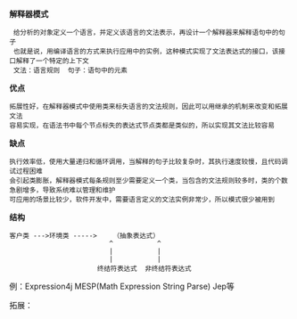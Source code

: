 **解释器模式**
     
     给分析的对象定义一个语言，并定义该语言的文法表示，再设计一个解释器来解释语句中的句子
     也就是说，用编译语言的方式来执行应用中的实例，这种模式实现了文法表达式的接口，该接口解释了一个特定的上下文
     文法：语言规则  句子：语句中的元素  
    
**优点**
   
    拓展性好，在解释器模式中使用类来标失语言的文法规则，因此可以用继承的机制来改变和拓展文法
    容易实现，在语法书中每个节点标失的表达式节点类都是类似的，所以实现其文法比较容易
   
**缺点**

    执行效率低，使用大量递归和循环调用，当解释的句子比较复杂时，其执行速度较慢，且代码调试过程困难
    会引起类膨胀，解释器模式每条规则至少需要定义一个类，当包含的文法规则较多时，类的个数急剧增多，导致系统难以管理和维护
    可应用的场景比较少，软件开发中，需要语言定义的文法实例非常少，所以模式很少被用到

    
**结构**
    
    客户类 --->环境类 ----->    （抽象表达式）
                             ^           ^
                             |           |
                             |           |
                          终结符表达式  非终结符表达式
            
例：Expression4j   MESP(Math Expression String Parse)  Jep等


拓展：
    
